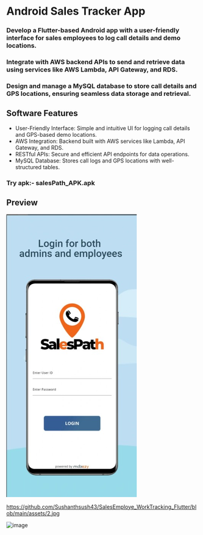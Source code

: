 # Android Sales Tracker App
### Develop a Flutter-based Android app with a user-friendly interface for sales employees to log call details and demo locations.
### Integrate with AWS backend APIs to send and retrieve data using services like AWS Lambda, API Gateway, and RDS.
### Design and manage a MySQL database to store call details and GPS locations, ensuring seamless data storage and retrieval.

## Software Features
* User-Friendly Interface: Simple and intuitive UI for logging call details and GPS-based demo locations.
* AWS Integration: Backend built with AWS services like Lambda, API Gateway, and RDS.
* RESTful APIs: Secure and efficient API endpoints for data operations.
* MySQL Database: Stores call logs and GPS locations with well-structured tables.

### Try apk:- salesPath_APK.apk

## Preview

![image](https://github.com/Sushanthsush43/SalesEmploye_WorkTracking_Flutter/blob/main/assets/1.jpg)

https://github.com/Sushanthsush43/SalesEmploye_WorkTracking_Flutter/blob/main/assets/2.jpg

![image](https://github.com/MeghanathShetty/Ak_digitals/assets/127648939/e8d85f6a-dab5-4e8a-a662-23fb89c56f38)
